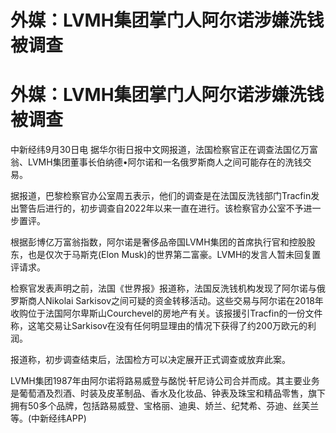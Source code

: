 # 外媒：LVMH集团掌门人阿尔诺涉嫌洗钱被调查

# 外媒：LVMH集团掌门人阿尔诺涉嫌洗钱被调查

中新经纬9月30日电 据华尔街日报中文网报道，法国检察官正在调查法国亿万富翁、LVMH集团董事长伯纳德•阿尔诺和一名俄罗斯商人之间可能存在的洗钱交易。

据报道，巴黎检察官办公室周五表示，他们的调查是在法国反洗钱部门Tracfin发出警告后进行的，初步调查自2022年以来一直在进行。该检察官办公室不予进一步置评。

根据彭博亿万富翁指数，阿尔诺是奢侈品帝国LVMH集团的首席执行官和控股股东，也是仅次于马斯克(Elon
Musk)的世界第二富豪。LVMH的发言人暂未回复置评请求。

检察官发表声明之前，法国《世界报》报道称，法国反洗钱机构发现了阿尔诺与俄罗斯商人Nikolai
Sarkisov之间可疑的资金转移活动。这些交易与阿尔诺在2018年收购位于法国阿尔卑斯山Courchevel的房地产有关。该报援引Tracfin的一份文件称，这笔交易让Sarkisov在没有任何明显理由的情况下获得了约200万欧元的利润。

报道称，初步调查结束后，法国检方可以决定展开正式调查或放弃此案。

LVMH集团1987年由阿尔诺将路易威登与酩悦·轩尼诗公司合并而成。其主要业务是葡萄酒及烈酒、时装及皮革制品、香水及化妆品、钟表及珠宝和精品零售，旗下拥有50多个品牌，包括路易威登、宝格丽、迪奥、娇兰、纪梵希、芬迪、丝芙兰等。(中新经纬APP)

